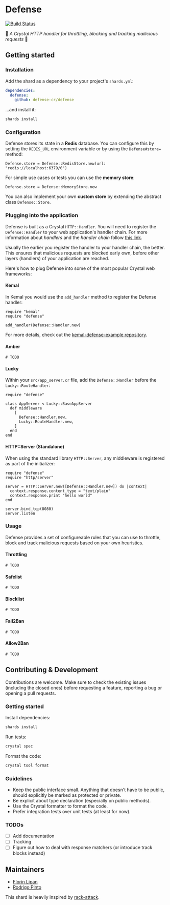 # Defense

[![Build Status](https://travis-ci.com/defense-cr/defense.svg?branch=master)](https://travis-ci.com/defense-cr/defense)

🔮 *A Crystal HTTP handler for throttling, blocking and tracking mailicious requests* 🔮

## Getting started

### Installation

Add the shard as a dependency to your project's `shards.yml`:

```yaml
dependencies:
  defense:
    github: defense-cr/defense
```

...and install it:

```sh
shards install
```

### Configuration

Defense stores its state in a **Redis** database. You can configure this by setting the `REDIS_URL` environment variable
or by using the `Defense#store=` method:

```crystal
Defense.store = Defense::RedisStore.new(url: "redis://localhost:6379/0")
```

For simple use cases or tests you can use the **memory store**:

```crystal
Defense.store = Defense::MemoryStore.new
```

You can also implement your own **custom store** by extending the abstract class `Defense::Store`.

### Plugging into the application

Defense is built as a Crystal `HTTP::Handler`. You will need to register the `Defense::Handler` to your web
application's handler chain. For more information about *handlers* and the *handler chain* follow
[this link](https://crystal-lang.org/api/latest/HTTP/Server.html).

Usually the earlier you register the handler to your handler chain, the better. This ensures that malicious
requests are blocked early own, before other layers (handlers) of your application are reached.

Here's how to plug Defense into some of the most popular Crystal web frameworks:

#### Kemal

In Kemal you would use the `add_handler` method to register the Defense handler:

```crystal
require "kemal"
require "defense"

add_handler(Defense::Handler.new)
```

For more details, check out the [kemal-defense-example repository](https://github.com/defense-cr/kemal-defense-example).

#### Amber

```crystal
# TODO
```

#### Lucky

Within your `src/app_server.cr` file, add the `Defense::Handler` before the `Lucky::RouteHandler`:

```crystal
require "defense"

class AppServer < Lucky::BaseAppServer
  def middleware
    [
      Defense::Handler.new,
      Lucky::RouteHandler.new,
    ]
  end
end
```

#### HTTP::Server (Standalone)

When using the standard library `HTTP::Server`, any middleware is registered as part of the initializer:

```crystal
require "defense"
require "http/server"

server = HTTP::Server.new([Defense::Handler.new]) do |context|
  context.response.content_type = "text/plain"
  context.response.print "hello world"
end

server.bind_tcp(8080)
server.listen
```

### Usage

Defense provides a set of configureable rules that you can use to throttle, block and track malicious requests based
on your own heuristics.

#### Throttling

```crystal
# TODO
```

#### Safelist

```crystal
# TODO
```

#### Blocklist

```crystal
# TODO
```

#### Fail2Ban

```crystal
# TODO
```

#### Allow2Ban

```crystal
# TODO
```

## Contributing & Development

Contributions are welcome. Make sure to check the existing issues (including the closed ones) before requesting a
feature, reporting a bug or opening a pull requests.

### Getting started

Install dependencies:

```sh
shards install
```

Run tests:

```sh
crystal spec
```

Format the code:

```sh
crystal tool format
```

### Guidelines

- Keep the public interface small. Anything that doesn't have to be public, should explicitly be marked as protected or
private.
- Be explicit about type declaration (especially on public methods).
- Use the Crystal formatter to format the code.
- Prefer integration tests over unit tests (at least for now).

### TODOs

- [ ] Add documentation
- [ ] Tracking
- [ ] Figure out how to deal with response matchers (or introduce track blocks instead)

## Maintainers

- [Florin Lipan](https://github.com/lipanski)
- [Rodrigo Pinto](https://github.com/rodrigopinto)

This shard is heavily inspired by [rack-attack](https://github.com/kickstarter/rack-attack).
